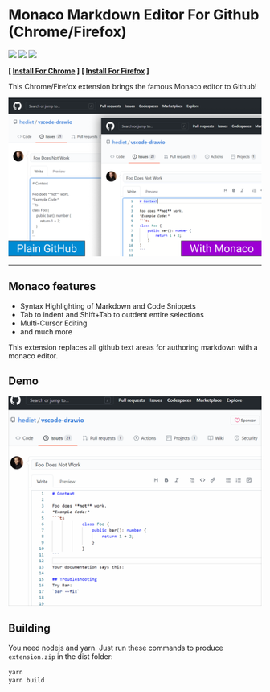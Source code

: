 # Monaco Markdown Editor For Github (Chrome/Firefox)

[![](https://img.shields.io/static/v1?style=social&label=Sponsor&message=%E2%9D%A4&logo=GitHub&color&link=%3Curl%3E)](https://github.com/sponsors/hediet)
[![](https://img.shields.io/static/v1?style=social&label=Donate&message=%E2%9D%A4&logo=Paypal&color&link=%3Curl%3E)](https://www.paypal.com/cgi-bin/webscr?cmd=_s-xclick&hosted_button_id=ZP5F38L4C88UY&source=url)
[![](https://img.shields.io/twitter/follow/hediet_dev.svg?style=social)](https://twitter.com/intent/follow?screen_name=hediet_dev)

**[ [Install For Chrome](https://chrome.google.com/webstore/detail/monaco-markdown-editor-fo/mmpbdjdnmhgkpligeniippcgfmkgkpnf) ]** **[ [Install For Firefox](https://addons.mozilla.org/de/firefox/addon/monaco-markdown-github-editor/) ]**

This Chrome/Firefox extension brings the famous Monaco editor to Github!

![](./docs/screenshot.png)

---

## Monaco features

-   Syntax Highlighting of Markdown and Code Snippets
-   Tab to indent and Shift+Tab to outdent entire selections
-   Multi-Cursor Editing
-   and much more

This extension replaces all github text areas for authoring markdown with a monaco editor.

## Demo

![](./docs/demo.gif)

## Building

You need nodejs and yarn. Just run these commands to produce `extension.zip` in the dist folder:

```
yarn
yarn build
```

